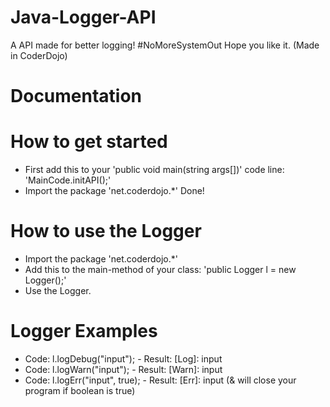 # Java-Logger-API
A API made for better logging! #NoMoreSystemOut
Hope you like it. (Made in CoderDojo)


# Documentation
# How to get started
- First add this to your 'public void main(string args[])' code line: 'MainCode.initAPI();'
- Import the package 'net.coderdojo.*'
Done!

# How to use the Logger
- Import the package 'net.coderdojo.*'
- Add this to the main-method of your class: 'public Logger l = new Logger();'
- Use the Logger.

# Logger Examples
- Code: l.logDebug("input"); - Result: [Log]: input
- Code: l.logWarn("input"); - Result: [Warn]: input
- Code: l.logErr("input", true); - Result: [Err]: input (& will close your program if boolean is true)
